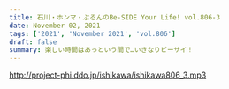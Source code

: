 ```yaml
---
title: 石川・ホンマ・ぶるんのBe-SIDE Your Life! vol.806-3
date: November 02, 2021
tags: ['2021', 'November 2021', 'vol.806']
draft: false
summary: 楽しい時間はあっという間で…いきなりビーサイ！
---
```


http://project-phi.ddo.jp/ishikawa/ishikawa806_3.mp3
